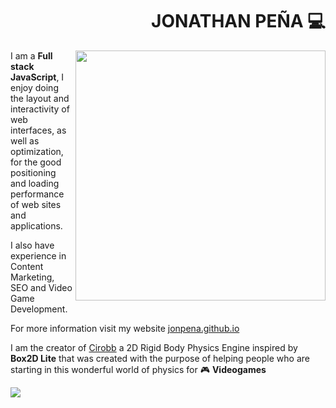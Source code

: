 <div align="right">

# JONATHAN PEÑA 💻

</div>

<img width="400" height="auto" align="right" src="https://github.com/jonpena/jonpena/blob/main/banner.png">


I am a **Full stack JavaScript**, I enjoy doing the layout and interactivity of web interfaces, as well as optimization, for the good positioning and loading performance of web sites and applications.

I also have experience in Content Marketing, SEO and Video Game Development.

For more information visit my website <a href="https://jonpena.github.io" target="_blank" rel="noopener">jonpena.github.io</a>

I am the creator of <a href="https://github.com/jonpena/Cirobb" target="_blank" rel="noopener">Cirobb</a> a 2D Rigid Body Physics Engine inspired by **Box2D Lite** that was created with the purpose of helping people who are starting 
in this wonderful world of physics for 🎮 **Videogames** 

<img align="center" src="https://github.com/jonpena/jonpena/blob/main/poster.png">

